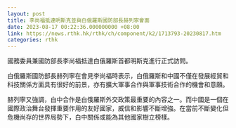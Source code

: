 ```yaml
---
layout: post
title: 李尚福抵達明斯克並與白俄羅斯國防部長赫列寧會面
date: 2023-08-17 00:22:36.000000000 +08:00
link: https://news.rthk.hk/rthk/ch/component/k2/1713793-20230817.htm
categories: rthk
---
```


國務委員兼國防部長李尚福抵達白俄羅斯首都明斯克進行正式訪問。

白俄羅斯國防部長赫列寧在會見李尚福時表示，白俄羅斯和中國不僅在發展經貿和科技關係方面具有很好的前景，亦有擴大軍事合作與軍事技術合作的機會和意願。

赫列寧又強調，白中合作是白俄羅斯外交政策最重要的內容之一。而中國是一個在國際政治舞台發揮重要作用的友好國家，威信和影響不斷增強。在當前不斷變化但危機尚存的世界局勢下，白中關係或能為其他國家樹立榜樣。
